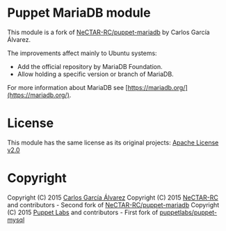 Puppet MariaDB module
=======================

This module is a fork of [NeCTAR-RC/puppet-mariadb](https://github.com/NeCTAR-RC/puppet-mariadb) by Carlos García Álvarez.

The improvements affect mainly to Ubuntu systems:

- Add the official repository by MariaDB Foundation.
- Allow holding a specific version or branch of MariaDB.

For more information about MariaDB see [https://mariadb.org/](https://mariadb.org/).

License
=======================

This module has the same license as its original projects: [Apache License v2.0](http://opensource.org/licenses/apache2.0.php)

Copyright
=======================

Copyright (C) 2015 [Carlos García Álvarez](http://carlosgarcia.engineer/)
Copyright (C) 2015 [NeCTAR-RC](http://nectar.org.au/) and contributors - Second fork of [NeCTAR-RC/puppet-mariadb](https://github.com/NeCTAR-RC/puppet-mariadb)
Copyright (C) 2015 [Puppet Labs](https://puppetlabs.com/) and contributors - First fork of [puppetlabs/puppet-mysql](https://github.com/puppetlabs/puppetlabs-mysql)
